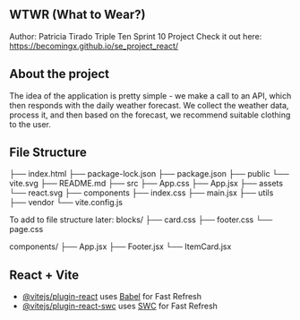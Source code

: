 ## WTWR (What to Wear?)
Author: Patricia Tirado Triple Ten Sprint 10 Project
Check it out here:
https://becomingx.github.io/se_project_react/

## About the project
The idea of the application is pretty simple - we make a call to an API, which then responds with the daily weather forecast. We collect the weather data, process it, and then based on the forecast, we recommend suitable clothing to the user.

## File Structure
├── index.html ├── package-lock.json ├── package.json ├── public └── vite.svg ├── README.md ├── src ├── App.css ├── App.jsx ├── assets └── react.svg ├── components ├── index.css ├── main.jsx ├── utils ├── vendor └── vite.config.js

To add to file structure later:
blocks/ ├── card.css ├── footer.css └── page.css

components/ ├── App.jsx ├── Footer.jsx └── ItemCard.jsx


## React + Vite
- [@vitejs/plugin-react](https://github.com/vitejs/vite-plugin-react/blob/main/packages/plugin-react/README.md) uses [Babel](https://babeljs.io/) for Fast Refresh
- [@vitejs/plugin-react-swc](https://github.com/vitejs/vite-plugin-react-swc) uses [SWC](https://swc.rs/) for Fast Refresh
